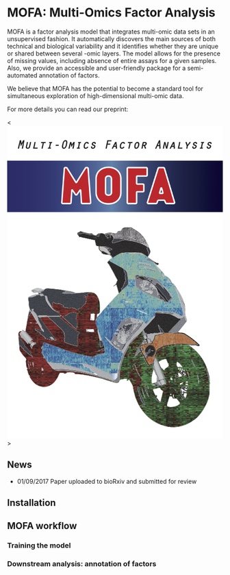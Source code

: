 

# MOFA: Multi-Omics Factor Analysis

MOFA is a factor analysis model that integrates multi-omic data sets in an unsupervised fashion. It automatically discovers the main sources of both technical and biological variability and it identifies whether they are unique or shared between several -omic layers. The model allows for the presence of missing values, including absence of entire assays for a given samples. Also, we provide an accessible and user-friendly package for a semi-automated annotation of factors.

We believe that MOFA has the potential to become a standard tool for simultaneous exploration of high-dimensional multi-omic data.

For more details you can read our preprint:

<![Alt text](logo.png?raw=true "Title")>


## News
- 01/09/2017 Paper uploaded to bioRxiv and submitted for review


## Installation

## MOFA workflow

### Training the model

### Downstream analysis: annotation of factors

